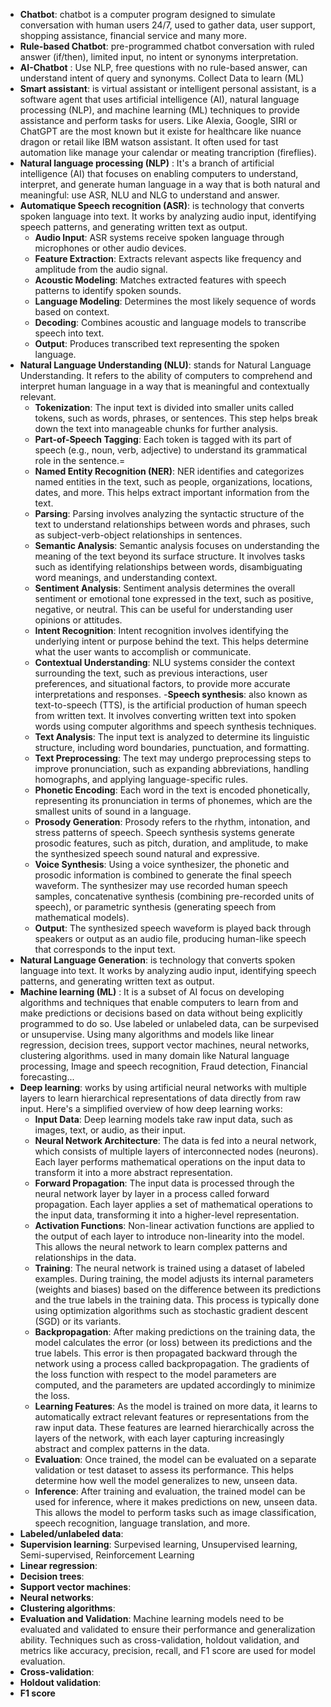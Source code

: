 - **Chatbot**: chatbot is a computer program designed to simulate conversation with human users 24/7, used to gather data, user support, shopping assistance, financial service and many more.
- **Rule-based Chatbot**: pre-programmed chatbot conversation with ruled answer (if/then), limited input, no intent or synonyms interpretation.
- **AI-Chatbot** : Use NLP, free questions with no rule-based answer, can understand intent of query and synonyms. Collect Data to learn (ML)
- **Smart assistant**: is virtual assistant or intelligent personal assistant, is a software agent that uses artificial intelligence (AI), natural language processing (NLP), and machine learning (ML) techniques to provide assistance and perform tasks for users. Like Alexia, Google, SIRI or ChatGPT are the most known but it existe for healthcare like nuance dragon or retail like IBM watson assistant. It often used for tast automation like manage your calendar or meating trancription (fireflies). 
- **Natural language processing (NLP)** : It's a branch of artificial intelligence (AI) that focuses on enabling computers to understand, interpret, and generate human language in a way that is both natural and meaningful: use ASR, NLU and NLG to understand and answer.
- **Automatique Speech recognition (ASR)**: is technology that converts spoken language into text. It works by analyzing audio input, identifying speech patterns, and generating written text as output.
  - **Audio Input**: ASR systems receive spoken language through microphones or other audio devices.
  - **Feature Extraction**: Extracts relevant aspects like frequency and amplitude from the audio signal.
  - **Acoustic Modeling**: Matches extracted features with speech patterns to identify spoken sounds.
  - **Language Modeling**: Determines the most likely sequence of words based on context.
  - **Decoding**: Combines acoustic and language models to transcribe speech into text.
  - **Output**: Produces transcribed text representing the spoken language.
- **Natural Language Understanding (NLU)**: stands for Natural Language Understanding. It refers to the ability of computers to comprehend and interpret human language in a way that is meaningful and contextually relevant.
  - **Tokenization**: The input text is divided into smaller units called tokens, such as words, phrases, or sentences. This step helps break down the text into manageable chunks for further analysis.
  - **Part-of-Speech Tagging**: Each token is tagged with its part of speech (e.g., noun, verb, adjective) to understand its grammatical role in the sentence.=
  - **Named Entity Recognition (NER)**: NER identifies and categorizes named entities in the text, such as people, organizations, locations, dates, and more. This helps extract important information from the text.
  - **Parsing**: Parsing involves analyzing the syntactic structure of the text to understand relationships between words and phrases, such as subject-verb-object relationships in sentences.
  - **Semantic Analysis**: Semantic analysis focuses on understanding the meaning of the text beyond its surface structure. It involves tasks such as identifying relationships between words, disambiguating word meanings, and understanding context.
  - **Sentiment Analysis**: Sentiment analysis determines the overall sentiment or emotional tone expressed in the text, such as positive, negative, or neutral. This can be useful for understanding user opinions or attitudes.
  - **Intent Recognition**: Intent recognition involves identifying the underlying intent or purpose behind the text. This helps determine what the user wants to accomplish or communicate.
  - **Contextual Understanding**: NLU systems consider the context surrounding the text, such as previous interactions, user preferences, and situational factors, to provide more accurate interpretations and responses.
-**Speech synthesis**: also known as text-to-speech (TTS), is the artificial production of human speech from written text. It involves converting written text into spoken words using computer algorithms and speech synthesis techniques.
  - **Text Analysis**: The input text is analyzed to determine its linguistic structure, including word boundaries, punctuation, and formatting.
  - **Text Preprocessing**: The text may undergo preprocessing steps to improve pronunciation, such as expanding abbreviations, handling homographs, and applying language-specific rules.
  - **Phonetic Encoding**: Each word in the text is encoded phonetically, representing its pronunciation in terms of phonemes, which are the smallest units of sound in a language.
  - **Prosody Generation**: Prosody refers to the rhythm, intonation, and stress patterns of speech. Speech synthesis systems generate prosodic features, such as pitch, duration, and amplitude, to make the synthesized speech sound natural and expressive.
  - **Voice Synthesis**: Using a voice synthesizer, the phonetic and prosodic information is combined to generate the final speech waveform. The synthesizer may use recorded human speech samples, concatenative synthesis (combining pre-recorded units of speech), or parametric synthesis (generating speech from mathematical models).
  - **Output**: The synthesized speech waveform is played back through speakers or output as an audio file, producing human-like speech that corresponds to the input text.
- **Natural Language Generation**: is technology that converts spoken language into text. It works by analyzing audio input, identifying speech patterns, and generating written text as output.
- **Machine learning (ML)** : It is a subset of AI focus on developing algorithms and techniques that enable computers to learn from and make predictions or decisions
based on data without being explicitly programmed to do so. Use labeled or unlabeled data, can be surpevised or unsupervise. Using many algorithms and models like linear regression, decision trees, support vector machines, neural networks, clustering algorithms.
used in many domain like Natural language processing, Image and speech recognition, Fraud detection, Financial forecasting...
- **Deep learning**: works by using artificial neural networks with multiple layers to learn hierarchical representations of data directly from raw input. Here's a simplified overview of how deep learning works:
  - **Input Data**: Deep learning models take raw input data, such as images, text, or audio, as their input.
  - **Neural Network Architecture**: The data is fed into a neural network, which consists of multiple layers of interconnected nodes (neurons). Each layer performs mathematical operations on the input data to transform it into a more abstract representation.
  - **Forward Propagation**: The input data is processed through the neural network layer by layer in a process called forward propagation. Each layer applies a set of mathematical operations to the input data, transforming it into a higher-level representation.
  - **Activation Functions**: Non-linear activation functions are applied to the output of each layer to introduce non-linearity into the model. This allows the neural network to learn complex patterns and relationships in the data.
  - **Training**: The neural network is trained using a dataset of labeled examples. During training, the model adjusts its internal parameters (weights and biases) based on the difference between its predictions and the true labels in the training data. This process is typically done using optimization algorithms such as stochastic gradient descent (SGD) or its variants.
  - **Backpropagation**: After making predictions on the training data, the model calculates the error (or loss) between its predictions and the true labels. This error is then propagated backward through the network using a process called backpropagation. The gradients of the loss function with respect to the model parameters are computed, and the parameters are updated accordingly to minimize the loss.
  - **Learning Features**: As the model is trained on more data, it learns to automatically extract relevant features or representations from the raw input data. These features are learned hierarchically across the layers of the network, with each layer capturing increasingly abstract and complex patterns in the data.
  - **Evaluation**: Once trained, the model can be evaluated on a separate validation or test dataset to assess its performance. This helps determine how well the model generalizes to new, unseen data.
  - **Inference**: After training and evaluation, the trained model can be used for inference, where it makes predictions on new, unseen data. This allows the model to perform tasks such as image classification, speech recognition, language translation, and more.
- **Labeled/unlabeled data**:
- **Supervision learning**: Surpevised learning, Unsupervised learning, Semi-supervised, Reinforcement Learning
- **Linear regression**:
- **Decision trees**:
- **Support vector machines**:
- **Neural networks**:
- **Clustering algorithms**:
- **Evaluation and Validation**: Machine learning models need to be evaluated and validated to ensure their performance and generalization ability.
Techniques such as cross-validation, holdout validation, and metrics like accuracy, precision, recall, and F1 score are used for model evaluation.
- **Cross-validation**:
- **Holdout validation**:
- **F1 score**
